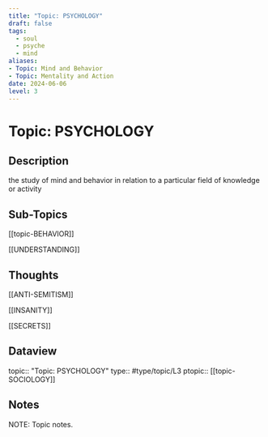 ```yaml
---
title: "Topic: PSYCHOLOGY"
draft: false
tags:
  - soul
  - psyche
  - mind
aliases: 
- Topic: Mind and Behavior
- Topic: Mentality and Action
date: 2024-06-06
level: 3
---
```

# Topic: PSYCHOLOGY 
## Description
the study of mind and behavior in relation to a particular field of knowledge or activity

## Sub-Topics
[[topic-BEHAVIOR]]

[[UNDERSTANDING]]

## Thoughts
[[ANTI-SEMITISM]]

[[INSANITY]]

[[SECRETS]]

## Dataview
topic:: "Topic: PSYCHOLOGY"
type:: #type/topic/L3
ptopic:: [[topic-SOCIOLOGY]]

## Notes
NOTE: Topic notes.

